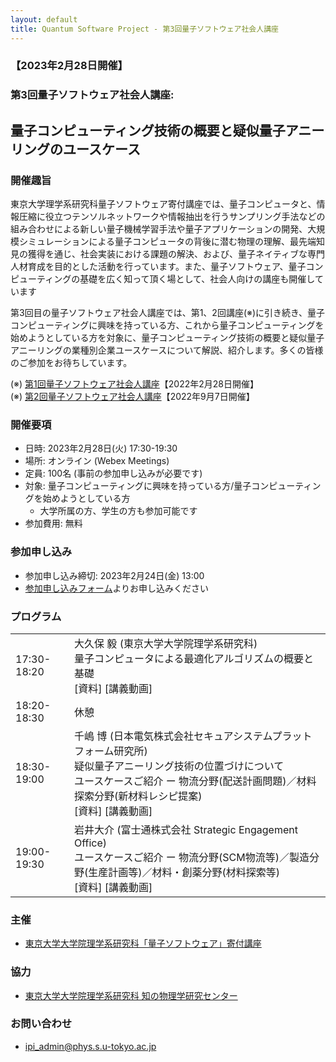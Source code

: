 ```yaml
---
layout: default
title: Quantum Software Project - 第3回量子ソフトウェア社会人講座
---
```


### 【2023年2月28日開催】
### 第3回量子ソフトウェア社会人講座:
## 量子コンピューティング技術の概要と疑似量子アニーリングのユースケース

### 開催趣旨

東京大学理学系研究科量子ソフトウェア寄付講座では、量子コンピュータと、情報圧縮に役立つテンソルネットワークや情報抽出を行うサンプリング手法などの組み合わせによる新しい量子機械学習手法や量子アプリケーションの開発、大規模シミュレーションによる量子コンピュータの背後に潜む物理の理解、最先端知見の獲得を通じ、社会実装における課題の解決、および、量子ネイティブな専門人材育成を目的とした活動を行っています。また、量子ソフトウェア、量子コンピューティングの基礎を広く知って頂く場として、社会人向けの講座も開催しています

第3回目の量子ソフトウェア社会人講座では、第1、2回講座(※)に引き続き、量子コンピューティングに興味を持っている方、これから量子コンピューティングを始めようとしている方を対象に、量子コンピューティング技術の概要と疑似量子アニーリングの業種別企業ユースケースについて解説、紹介します。多くの皆様のご参加をお待ちしています。

(※) [第1回量子ソフトウェア社会人講座](openseminar202202)【2022年2月28日開催】<br/>
(※) [第2回量子ソフトウェア社会人講座](openseminar202209)【2022年9月7日開催】

### 開催要項

* 日時: 2023年2月28日(火) 17:30-19:30
* 場所: オンライン (Webex Meetings)
* 定員: 100名 (事前の参加申し込みが必要です)
* 対象: 量子コンピューティングに興味を持っている方/量子コンピューティングを始めようとしている方
    * 大学所属の方、学生の方も参加可能です
* 参加費用: 無料

### 参加申し込み

* 参加申し込み締切: 2023年2月24日(金) 13:00
* [参加申し込みフォーム](https://forms.gle/7ZoyYqv8A3VxFpiF8)よりお申し込みください

### プログラム

<table>
<tr><td>17:30-18:20</td><td>大久保 毅 (東京大学大学院理学系研究科)<br/>量子コンピュータによる最適化アルゴリズムの概要と基礎<br/>[資料] [講義動画]</td></tr>
<tr><td>18:20-18:30</td><td>休憩</td></tr>
<tr><td>18:30-19:00</td><td>千嶋 博 (日本電気株式会社セキュアシステムプラットフォーム研究所)<br/>疑似量子アニーリング技術の位置づけについて<br/>ユースケースご紹介 ー 物流分野(配送計画問題)／材料探索分野(新材料レシピ提案)<br/>[資料] [講義動画]</td></tr>
<tr><td>19:00-19:30</td><td>岩井大介 (富士通株式会社 Strategic Engagement Office)<br/>ユースケースご紹介 ー 物流分野(SCM物流等)／製造分野(生産計画等)／材料・創薬分野(材料探索等)<br/>[資料] [講義動画]</td></tr>
</table>

### 主催

* [東京大学大学院理学系研究科「量子ソフトウェア」寄付講座](https://qsw.phys.s.u-tokyo.ac.jp)

### 協力

* [東京大学大学院理学系研究科 知の物理学研究センター](https://www.phys.s.u-tokyo.ac.jp/lp/ipi/)

### お問い合わせ

* [ipi_admin@phys.s.u-tokyo.ac.jp](mailto:ipi_admin@phys.s.u-tokyo.ac.jp)
